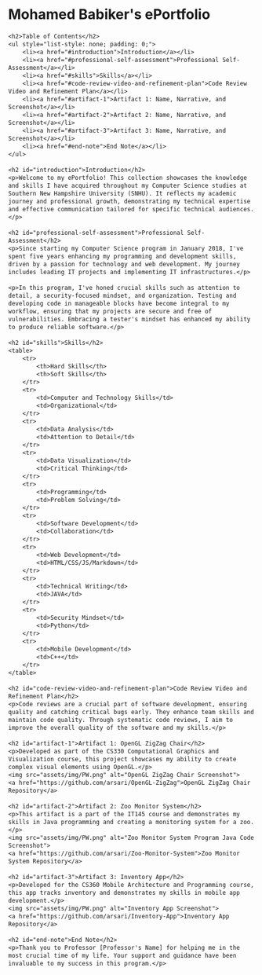 <html lang="en">
<body>
    <h1>Mohamed Babiker's ePortfolio</h1>
    
    <h2>Table of Contents</h2>
    <ul style="list-style: none; padding: 0;">
        <li><a href="#introduction">Introduction</a></li>
        <li><a href="#professional-self-assessment">Professional Self-Assessment</a></li>
        <li><a href="#skills">Skills</a></li>
        <li><a href="#code-review-video-and-refinement-plan">Code Review Video and Refinement Plan</a></li>
        <li><a href="#artifact-1">Artifact 1: Name, Narrative, and Screenshot</a></li>
        <li><a href="#artifact-2">Artifact 2: Name, Narrative, and Screenshot</a></li>
        <li><a href="#artifact-3">Artifact 3: Name, Narrative, and Screenshot</a></li>
        <li><a href="#end-note">End Note</a></li>
    </ul>

    <h2 id="introduction">Introduction</h2>
    <p>Welcome to my ePortfolio! This collection showcases the knowledge and skills I have acquired throughout my Computer Science studies at Southern New Hampshire University (SNHU). It reflects my academic journey and professional growth, demonstrating my technical expertise and effective communication tailored for specific technical audiences.</p>

    <h2 id="professional-self-assessment">Professional Self-Assessment</h2>
    <p>Since starting my Computer Science program in January 2018, I've spent five years enhancing my programming and development skills, driven by a passion for technology and web development. My journey includes leading IT projects and implementing IT infrastructures.</p>

    <p>In this program, I've honed crucial skills such as attention to detail, a security-focused mindset, and organization. Testing and developing code in manageable blocks have become integral to my workflow, ensuring that my projects are secure and free of vulnerabilities. Embracing a tester's mindset has enhanced my ability to produce reliable software.</p>

    <h2 id="skills">Skills</h2>
    <table>
        <tr>
            <th>Hard Skills</th>
            <th>Soft Skills</th>
        </tr>
        <tr>
            <td>Computer and Technology Skills</td>
            <td>Organizational</td>
        </tr>
        <tr>
            <td>Data Analysis</td>
            <td>Attention to Detail</td>
        </tr>
        <tr>
            <td>Data Visualization</td>
            <td>Critical Thinking</td>
        </tr>
        <tr>
            <td>Programming</td>
            <td>Problem Solving</td>
        </tr>
        <tr>
            <td>Software Development</td>
            <td>Collaboration</td>
        </tr>
        <tr>
            <td>Web Development</td>
            <td>HTML/CSS/JS/Markdown</td>
        </tr>
        <tr>
            <td>Technical Writing</td>
            <td>JAVA</td>
        </tr>
        <tr>
            <td>Security Mindset</td>
            <td>Python</td>
        </tr>
        <tr>
            <td>Mobile Development</td>
            <td>C++</td>
        </tr>
    </table>

    <h2 id="code-review-video-and-refinement-plan">Code Review Video and Refinement Plan</h2>
    <p>Code reviews are a crucial part of software development, ensuring quality and catching critical bugs early. They enhance team skills and maintain code quality. Through systematic code reviews, I aim to improve the overall quality of the software and my skills.</p>

    <h2 id="artifact-1">Artifact 1: OpenGL ZigZag Chair</h2>
    <p>Developed as part of the CS330 Computational Graphics and Visualization course, this project showcases my ability to create complex visual elements using OpenGL.</p>
    <img src="assets/img/PW.png" alt="OpenGL ZigZag Chair Screenshot">
    <a href="https://github.com/arsari/OpenGL-ZigZag">OpenGL ZigZag Chair Repository</a>

    <h2 id="artifact-2">Artifact 2: Zoo Monitor System</h2>
    <p>This artifact is a part of the IT145 course and demonstrates my skills in Java programming and creating a monitoring system for a zoo.</p>
    <img src="assets/img/PW.png" alt="Zoo Monitor System Program Java Code Screenshot">
    <a href="https://github.com/arsari/Zoo-Monitor-System">Zoo Monitor System Repository</a>

    <h2 id="artifact-3">Artifact 3: Inventory App</h2>
    <p>Developed for the CS360 Mobile Architecture and Programming course, this app tracks inventory and demonstrates my skills in mobile app development.</p>
    <img src="assets/img/PW.png" alt="Inventory App Screenshot">
    <a href="https://github.com/arsari/Inventory-App">Inventory App Repository</a>

    <h2 id="end-note">End Note</h2>
    <p>Thank you to Professor [Professor's Name] for helping me in the most crucial time of my life. Your support and guidance have been invaluable to my success in this program.</p>
</body>
</html>
